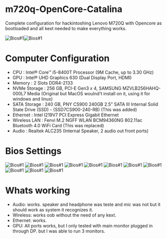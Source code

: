 # m720q-OpenCore-Catalina
Complete configuration for hackintoshing Lenovo M720Q with Opencore as bootloaded and all kext needed to make everything works.

![Bios#1](https://github.com/tobagin/m720q-OpenCore-Catalina/blob/master/1.jpg)![Bios#1](https://github.com/tobagin/m720q-OpenCore-Catalina/blob/master/2.png)

# Computer Configuration
- CPU : Intel® Core™ i5-8400T Processor (9M Cache, up to 3.30 GHz)
- GPU : Intel® UHD Graphics 630 (Dual Display Port, HDMI)
- Memory : 2 Slots DDR4-2133
- NVMe Storage : 256 GB, PCI-E Gen3 x 4, SAMSUNG MZVLB256HAHQ-000L7 Media (Original but MacOS woulnd't install on it, using it for windows and linux)
- SATA Storage : 240 GB, PNY CS900 240GB 2.5” SATA III Internal Solid State Drive (SSD) - (SSD7CS900-240-RB) (This was added)
- Ethernet : Intel I219V7 PCI Express Gigabit Ethernet
- Wireless LAN : Fenvi M.2 NGFF WLAN BCM94360NG 802.11ac Bluetooth 4.0 WiFi Card (This was replaced)
- Audio : Realtek ALC235 (Internal Speaker, 2 audio out front ports)

# Bios Settings

![Bios#1](https://github.com/tobagin/m720q-OpenCore-Catalina/blob/master/IMG_6292.jpeg)
![Bios#1](https://github.com/tobagin/m720q-OpenCore-Catalina/blob/master/IMG_6293.jpeg)
![Bios#1](https://github.com/tobagin/m720q-OpenCore-Catalina/blob/master/IMG_6294.jpeg)
![Bios#1](https://github.com/tobagin/m720q-OpenCore-Catalina/blob/master/IMG_6295.jpeg)
![Bios#1](https://github.com/tobagin/m720q-OpenCore-Catalina/blob/master/IMG_6296.jpeg)
![Bios#1](https://github.com/tobagin/m720q-OpenCore-Catalina/blob/master/IMG_6297.jpeg)
![Bios#1](https://github.com/tobagin/m720q-OpenCore-Catalina/blob/master/IMG_6298.jpeg)
![Bios#1](https://github.com/tobagin/m720q-OpenCore-Catalina/blob/master/IMG_6299.jpeg)
![Bios#1](https://github.com/tobagin/m720q-OpenCore-Catalina/blob/master/IMG_6300.jpeg)
![Bios#1](https://github.com/tobagin/m720q-OpenCore-Catalina/blob/master/IMG_6302.jpeg)
![Bios#1](https://github.com/tobagin/m720q-OpenCore-Catalina/blob/master/IMG_6303.jpeg)

# Whats working

- Audio: works. speaker and headphone was teste and mic was not but it should work as system it recognizes it.
- Wireless: works oob without the need of any kext.
- Ethernet: works.
- GPU: All ports works, but I only tested with main monitor plugged in through DP. but I was able to run 3 monitors.
